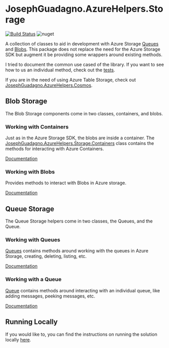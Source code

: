 # JosephGuadagno.AzureHelpers.Storage

[![Build Status](https://jguadagno.visualstudio.com/JosephGuadagno.Utilities/_apis/build/status/jguadagno.JosephGuadagno.AzureHelpers.Storage?branchName=main)](https://jguadagno.visualstudio.com/JosephGuadagno.Utilities/_build/latest?definitionId=8&branchName=main) ![nuget](https://img.shields.io/nuget/dt/JosephGuadagno.AzureHelpers.Storage)

A collection of classes to aid in development with Azure Storage [Queues](https://docs.microsoft.com/en-us/azure/storage/queues/?WT.mc_id=AZ-MVP-4024623) and [Blobs](https://docs.microsoft.com/en-us/azure/storage/blobs/storage-blobs-introduction?WT.mc_id=AZ-MVP-4024623). This package does not replace the need for the Azure Storage SDK but augment it be providing some wrappers around existing methods.

I tried to document the common use cased of the library.  If you want to see how to us an individual method, check out the [tests](/tests/).

If you are in the need of using Azure Table Storage, check out [JosephGuadagno.AzureHelpers.Cosmos](https://www.github.com/jguadagno/JosephGuadagno.AzureHelpers.Cosmos).

## Blob Storage

The Blob Storage components come in two classes, containers, and blobs.

### Working with Containers

Just as in the Azure Storage SDK, the blobs are inside a container. The [JosephGuadagno.AzureHelpers.Storage.Containers](src/Containers.cs) class contains the methods for interacting with Azure Containers.

[Documentation](docs/containers.md)

### Working with Blobs

Provides methods to interact with Blobs in Azure storage.

[Documentation](docs/blobs.md)

## Queue Storage

The Queue Storage helpers come in two classes, the Queues, and the Queue.

### Working with Queues

[Queues](src/Queues.cs) contains methods around working with the queues in Azure Storage, creating, deleting, listing, etc.

[Documentation](docs/queues.md)

### Working with a Queue

[Queue](src/Queue.cs) contains methods around interacting with an individual queue, like adding messages, peeking messages, etc.

[Documentation](docs/queue.md)

## Running Locally

If you would like to, you can find the instructions on running the solution locally [here](docs/run-locally.md).
